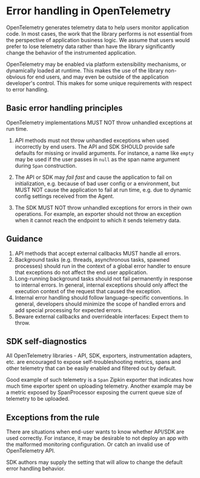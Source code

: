 # Error handling in OpenTelemetry

OpenTelemetry generates telemetry data to help users monitor application code.
In most cases, the work that the library performs is not essential from the perspective of application business logic.
We assume that users would prefer to lose telemetry data rather than have the library significantly change the behavior of the instrumented application.

OpenTelemetry may be enabled via platform extensibility mechanisms, or dynamically loaded at runtime.
This makes the use of the library non-obvious for end users, and may even be outside of the application developer's control.
This makes for some unique requirements with respect to error handling.

## Basic error handling principles

OpenTelemetry implementations MUST NOT throw unhandled exceptions at run time.

1. API methods must not throw unhandled exceptions when used incorrectly by end users.
   The API and SDK SHOULD provide safe defaults for missing or invalid arguments.
   For instance, a name like `empty` may be used if the user passes in `null` as the span name argument during `Span` construction.

2. The API or SDK may _fail fast_ and cause the application to fail on initialization, e.g. because of bad user config or a environment, but MUST NOT cause the application to fail at run time, e.g. due to dynamic config settings received from the Agent.

3. The SDK MUST NOT throw unhandled exceptions for errors in their own operations.
   For example, an exporter should not throw an exception when it cannot reach the endpoint to which it sends telemetry data.

## Guidance

1. API methods that accept external callbacks MUST handle all errors.
2. Background tasks (e.g. threads, asynchronous tasks, spawned processes) should run in the context of a global error handler to ensure that exceptions do not affect the end user application.
3. Long-running background tasks should not fail permanently in response to internal errors.
   In general, internal exceptions should only affect the execution context of the request that caused the exception.
4. Internal error handling should follow language-specific conventions.
   In general, developers should minimize the scope of handled errors and add special processing for expected errors.
5. Beware external callbacks and overrideable interfaces: Expect them to throw.

## SDK self-diagnostics

All OpenTelemetry libraries - API, SDK, exporters, instrumentation adapters,
etc. are encouraged to expose self-troubleshooting metrics, spans and other
telemetry that can be easily enabled and filtered out by default.

Good example of such telemetry is a `Span` Zipkin exporter that indicates how
much time exporter spent on uploading telemetry. Another example may be a metric
exposed by SpanProcessor exposing the current queue size of telemetry to be
uploaded.

## Exceptions from the rule

There are situations when end-user wants to know whether API/SDK are used
correctly. For instance, it may be desirable to not deploy an app with the
malformed monitoring configuration. Or catch an invalid use of OpenTelemetry
API.

SDK authors may supply the setting that will allow to change the default
error handling behavior.

